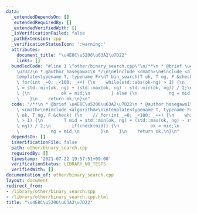 ```yaml
---
data:
  _extendedDependsOn: []
  _extendedRequiredBy: []
  _extendedVerifiedWith: []
  _isVerificationFailed: false
  _pathExtension: cpp
  _verificationStatusIcon: ':warning:'
  attributes:
    document_title: "\u4E8C\u5206\u63A2\u7D22"
    links: []
  bundledCode: "#line 1 \"other/binary_search.cpp\"\n/**\n * @brief \u4E8C\u5206\u63A2\
    \u7D22\n * @author hasegawa1\n */\n\n#include <cmath>\n#include <algorithm>\n\n\
    template<typename T, typename F>\nT bin_search(T ok, T ng, F &check) {\n    //\
    \ for(int _=0; _<100; _++) {\n    while(std::abs(ok-ng) > 1) {\n        T mid\
    \ = std::min(ok, ng) + (std::max(ok, ng) - std::min(ok, ng)) / 2;\n        if(check(mid))\
    \ {\n            ok = mid;\n        } else {\n            ng = mid;\n        }\n\
    \    }\n    return ok;\n}\n"
  code: "/**\n * @brief \u4E8C\u5206\u63A2\u7D22\n * @author hasegawa1\n */\n\n#include\
    \ <cmath>\n#include <algorithm>\n\ntemplate<typename T, typename F>\nT bin_search(T\
    \ ok, T ng, F &check) {\n    // for(int _=0; _<100; _++) {\n    while(std::abs(ok-ng)\
    \ > 1) {\n        T mid = std::min(ok, ng) + (std::max(ok, ng) - std::min(ok,\
    \ ng)) / 2;\n        if(check(mid)) {\n            ok = mid;\n        } else {\n\
    \            ng = mid;\n        }\n    }\n    return ok;\n}\n"
  dependsOn: []
  isVerificationFile: false
  path: other/binary_search.cpp
  requiredBy: []
  timestamp: '2021-07-22 19:57:51+09:00'
  verificationStatus: LIBRARY_NO_TESTS
  verifiedWith: []
documentation_of: other/binary_search.cpp
layout: document
redirect_from:
- /library/other/binary_search.cpp
- /library/other/binary_search.cpp.html
title: "\u4E8C\u5206\u63A2\u7D22"
---
```

